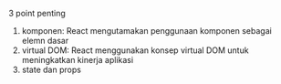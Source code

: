 3 point penting 
1. komponen: React mengutamakan penggunaan komponen sebagai elemn dasar 
2. virtual DOM: React menggunakan konsep virtual DOM untuk meningkatkan kinerja aplikasi
3. state dan props